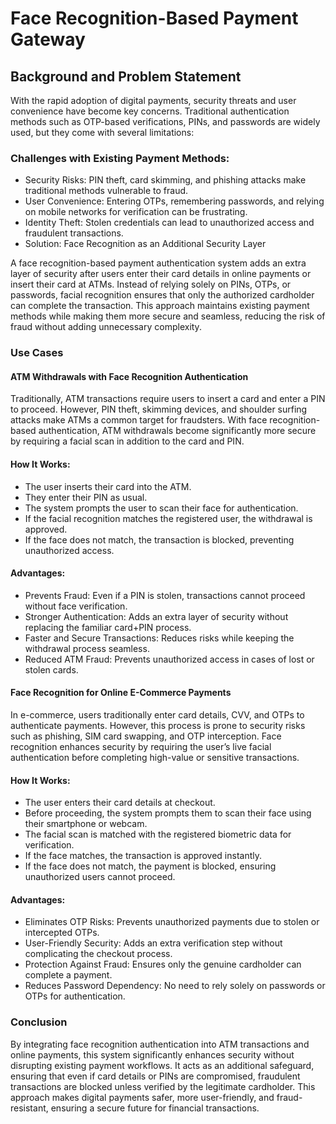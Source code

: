 # Face Recognition-Based Payment Gateway

## Background and Problem Statement
With the rapid adoption of digital payments, security threats and user convenience have become key concerns. Traditional authentication methods such as OTP-based verifications, PINs, and passwords are widely used, but they come with several limitations:
### Challenges with Existing Payment Methods:
-  Security Risks: PIN theft, card skimming, and phishing attacks make traditional methods vulnerable to fraud.
- User Convenience: Entering OTPs, remembering passwords, and relying on mobile networks for verification can be frustrating.
- Identity Theft: Stolen credentials can lead to unauthorized access and fraudulent transactions.
- Solution: Face Recognition as an Additional Security Layer

A face recognition-based payment authentication system adds an extra layer of security after users enter their card details in online payments or insert their card at ATMs. Instead of relying solely on PINs, OTPs, or passwords, facial recognition ensures that only the authorized cardholder can complete the transaction.
This approach maintains existing payment methods while making them more secure and seamless, reducing the risk of fraud without adding unnecessary complexity.

### Use Cases
#### ATM Withdrawals with Face Recognition Authentication
Traditionally, ATM transactions require users to insert a card and enter a PIN to proceed. However, PIN theft, skimming devices, and shoulder surfing attacks make ATMs a common target for fraudsters.
With face recognition-based authentication, ATM withdrawals become significantly more secure by requiring a facial scan in addition to the card and PIN.
#### How It Works:
- The user inserts their card into the ATM.
- They enter their PIN as usual.
- The system prompts the user to scan their face for authentication.
- If the facial recognition matches the registered user, the withdrawal is approved.
- If the face does not match, the transaction is blocked, preventing unauthorized access.

#### Advantages:
- Prevents Fraud: Even if a PIN is stolen, transactions cannot proceed without face verification.
- Stronger Authentication: Adds an extra layer of security without replacing the familiar card+PIN process.
- Faster and Secure Transactions: Reduces risks while keeping the withdrawal process seamless.
- Reduced ATM Fraud: Prevents unauthorized access in cases of lost or stolen cards.

#### Face Recognition for Online E-Commerce Payments
In e-commerce, users traditionally enter card details, CVV, and OTPs to authenticate payments. However, this process is prone to security risks such as phishing, SIM card swapping, and OTP interception.
Face recognition enhances security by requiring the user’s live facial authentication before completing high-value or sensitive transactions.
#### How It Works:
- The user enters their card details at checkout.
- Before proceeding, the system prompts them to scan their face using their smartphone or webcam.
- The facial scan is matched with the registered biometric data for verification.
- If the face matches, the transaction is approved instantly.
- If the face does not match, the payment is blocked, ensuring unauthorized users cannot proceed.

#### Advantages:
- Eliminates OTP Risks: Prevents unauthorized payments due to stolen or intercepted OTPs.
- User-Friendly Security: Adds an extra verification step without complicating the checkout process.
- Protection Against Fraud: Ensures only the genuine cardholder can complete a payment.
- Reduces Password Dependency: No need to rely solely on passwords or OTPs for authentication.



### Conclusion
By integrating face recognition authentication into ATM transactions and online payments, this system significantly enhances security without disrupting existing payment workflows. It acts as an additional safeguard, ensuring that even if card details or PINs are compromised, fraudulent transactions are blocked unless verified by the legitimate cardholder.
This approach makes digital payments safer, more user-friendly, and fraud-resistant, ensuring a secure future for financial transactions.
